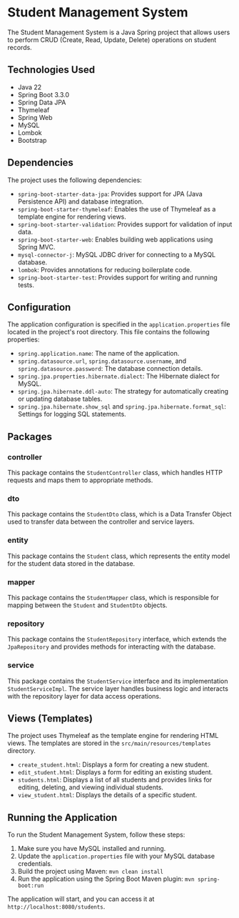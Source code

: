 # Student Management System

The Student Management System is a Java Spring project that allows users to perform CRUD (Create, Read, Update, Delete) operations on student records.

## Technologies Used

- Java 22
- Spring Boot 3.3.0
- Spring Data JPA
- Thymeleaf
- Spring Web
- MySQL
- Lombok
- Bootstrap

## Dependencies

The project uses the following dependencies:

- `spring-boot-starter-data-jpa`: Provides support for JPA (Java Persistence API) and database integration.
- `spring-boot-starter-thymeleaf`: Enables the use of Thymeleaf as a template engine for rendering views.
- `spring-boot-starter-validation`: Provides support for validation of input data.
- `spring-boot-starter-web`: Enables building web applications using Spring MVC.
- `mysql-connector-j`: MySQL JDBC driver for connecting to a MySQL database.
- `lombok`: Provides annotations for reducing boilerplate code.
- `spring-boot-starter-test`: Provides support for writing and running tests.

## Configuration

The application configuration is specified in the `application.properties` file located in the project's root directory. This file contains the following properties:

- `spring.application.name`: The name of the application.
- `spring.datasource.url`, `spring.datasource.username`, and `spring.datasource.password`: The database connection details.
- `spring.jpa.properties.hibernate.dialect`: The Hibernate dialect for MySQL.
- `spring.jpa.hibernate.ddl-auto`: The strategy for automatically creating or updating database tables.
- `spring.jpa.hibernate.show_sql` and `spring.jpa.hibernate.format_sql`: Settings for logging SQL statements.

## Packages

### controller

This package contains the `StudentController` class, which handles HTTP requests and maps them to appropriate methods.

### dto

This package contains the `StudentDto` class, which is a Data Transfer Object used to transfer data between the controller and service layers.

### entity

This package contains the `Student` class, which represents the entity model for the student data stored in the database.

### mapper

This package contains the `StudentMapper` class, which is responsible for mapping between the `Student` and `StudentDto` objects.

### repository

This package contains the `StudentRepository` interface, which extends the `JpaRepository` and provides methods for interacting with the database.

### service

This package contains the `StudentService` interface and its implementation `StudentServiceImpl`. The service layer handles business logic and interacts with the repository layer for data access operations.

## Views (Templates)

The project uses Thymeleaf as the template engine for rendering HTML views. The templates are stored in the `src/main/resources/templates` directory.

- `create_student.html`: Displays a form for creating a new student.
- `edit_student.html`: Displays a form for editing an existing student.
- `students.html`: Displays a list of all students and provides links for editing, deleting, and viewing individual students.
- `view_student.html`: Displays the details of a specific student.

## Running the Application

To run the Student Management System, follow these steps:

1. Make sure you have MySQL installed and running.
2. Update the `application.properties` file with your MySQL database credentials.
3. Build the project using Maven: `mvn clean install`
4. Run the application using the Spring Boot Maven plugin: `mvn spring-boot:run`

The application will start, and you can access it at `http://localhost:8080/students`.

